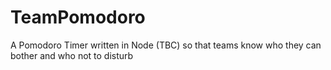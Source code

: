 TeamPomodoro
============

A Pomodoro Timer written in Node (TBC) so that teams know who they can bother and who not to disturb
